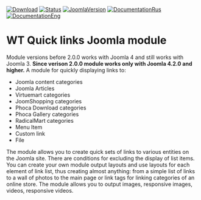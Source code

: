 [![Download](https://img.shields.io/github/release/sergeytolkachyov/WT-Quick-links-joomla-module.svg)](https://web-tolk.ru/get?element=mod_wt_quick_links)
[![Status](https://img.shields.io/badge/Status-stable-green.svg)]() [![JoomlaVersion](https://img.shields.io/badge/Joomla-4.2+-orange.svg)]() [![DocumentationRus](https://img.shields.io/badge/Documentation-rus-blue.svg)](https://web-tolk.ru/dev/joomla-modules/wt-quick-links.html?utm_source=github) [![DocumentationEng](https://img.shields.io/badge/Documentation-eng-blueviolet.svg)](https://web-tolk.ru/en/dev/joomla-modules/wt-quick-links.html?utm_source=github)
# WT Quick links Joomla module
Module versions before 2.0.0 works with Joomla 4 and still works with Joomla 3.
**Since verison 2.0.0 module works only with Joomla 4.2.0 and higher.** 
A module for quickly displaying links to:
- Joomla content categories
- Joomla Articles
- Virtuemart categories
- JoomShopping categories
- Phoca Download categories
- Phoca Gallery categories
- RadicalMart categories
- Menu Item
- Custom link
- File

The module allows you to create quick sets of links to various entities on the Joomla site. There are conditions for excluding the display of list items. You can create your own module output layouts and use layouts for each element of link list, thus creating almost anything: from a simple list of links to a wall of photos to the main page or link tags for linking categories of an online store. The module allows you to output images, responsive images, videos, responsive videos.
